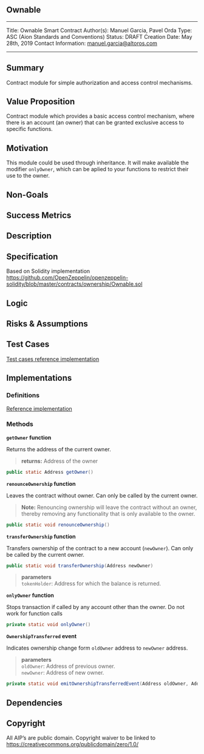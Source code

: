 ## Ownable

---
Title: Ownable Smart Contract
Author(s): Manuel Garcia, Pavel Orda
Type: ASC (Aion Standards and Conventions)
Status: DRAFT
Creation Date: May 28th, 2019
Contact Information: manuel.garcia@altoros.com

---

## Summary
Contract module for simple authorization and access control mechanisms. 

## Value Proposition 
Contract module which provides a basic access control mechanism, where there is an account (an owner) that can be granted exclusive access to specific functions.

## Motivation
This module could be used through inheritance. It will make available the modifier `onlyOwner`, which can be aplied to your functions to restrict their use to the owner.

## Non-Goals

## Success Metrics

## Description
<!-- *  Summary of the context and proposed improvement. -->
 
## Specification
Based on Solidity implementation https://github.com/OpenZeppelin/openzeppelin-solidity/blob/master/contracts/ownership/Ownable.sol

## Logic
<!-- * Walk-through of the design and specification considerations, choices and approach. Provide practical examples of similar implementations, feedback from the community and perspectives on possible concerns. -->

## Risks & Assumptions

## Test Cases
[Test cases reference implementation](https://github.com/protofire/AIP-011-Ownable/blob/master/src/test/java/com/altoros/aion/OwnableTest.java)
## Implementations

### Definitions
[Reference implementation](https://github.com/protofire/AIP-011-Ownable/blob/master/src/main/java/com/altoros/aion/Ownable.java)

### Methods

**`getOwner` function**

Returns the address of the current owner.

> **returns:** Address of the owner

``` java
public static Address getOwner()
```

**`renounceOwnership` function**

Leaves the contract without owner.  Can only be called by the current owner.

> **Note:** Renouncing ownership will leave the contract without an owner,
thereby removing any functionality that is only available to the owner.


``` java
public static void renounceOwnership()
```

**`transferOwnership` function**

Transfers ownership of the contract to a new account (`newOwner`).
Can only be called by the current owner.

``` java
public static void transferOwnership(Address newOwner)
```
> **parameters**  
> `tokenHolder`: Address for which the balance is returned.


**`onlyOwner` function**

Stops transaction if called by any account other than the owner.
Do not work for function calls

``` java
private static void onlyOwner()
```


**`OwnershipTransferred` event** <a id="revokedoperator"></a>

Indicates ownership change form `oldOwner` address to `newOwner` address.

> **parameters**  
> `oldOwner`: Address of previous owner.  
> `newOwner`: Address of new owner.

``` java
private static void emitOwnershipTransferredEvent(Address oldOwner, Address newOwner)
```

## Dependencies 
<!-- * Identify any other AIP's, modules, libraries, or API's that are dependencies for this AIP to be implemented or achieve its value proposition. -->

## Copyright
 All AIP’s are public domain. Copyright waiver to be linked 
 to https://creativecommons.org/publicdomain/zero/1.0/
